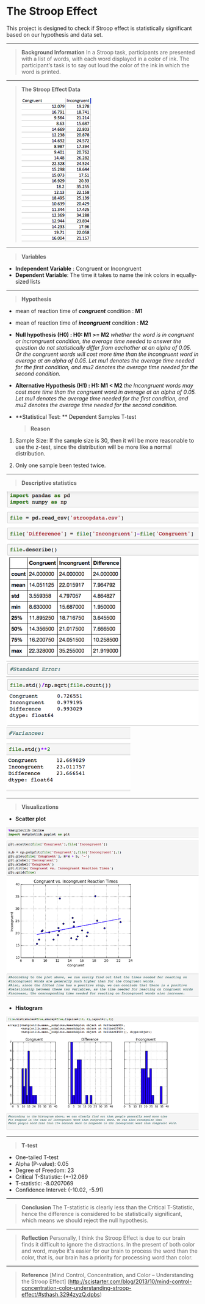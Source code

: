                       

**The Stroop Effect**
=================

This project is designed to check if Stroop effect is statistically significant based on our hypothesis and data set.

----------

>**Background Information**
In a Stroop task, participants are presented with a list of words, with each word displayed in a color of ink. The participant’s task is to say out loud the color of the ink in which the word is printed. 

----------

> **The Stroop Effect Data**
> 
> ![](https://github.com/arielsmt/P1-Stroop-Effect/blob/master/Screen%20Shot%202016-12-12%20at%2011.22.23%20PM.png?raw=true)

----------

>**Variables**

 - **Independent Variable** : 
 Congruent or Incongruent
 - **Dependent Variable**:
 The time it takes to name the ink colors in equally-sized lists

----------
>**Hypothesis**

 - mean of reaction time of ***congruent*** condition :  **M1**
 - mean of reaction time of ***incongruent*** condition :  **M2**
 - **Null hypothesis (H0) : H0: M1 >= M2**
*whether the word is in congruent or incrongruent condition, the average time needed to answer the question do not statistically differ from eachother at an alpha of 0.05. Or the congruent words will cost more time than the incongruent word in average  at an alpha of 0.05. Let mu1 denotes the average time needed for the first condition, and mu2 denotes the average time needed for the second condition.*
			
			
 - **Alternative Hypothesis (H1) : H1: M1 < M2**
*the Incongruent words may cost more time than the congruent word in average at an alpha of 0.05. Let mu1 denotes the average time needed for the first condition, and mu2 denotes the average time needed for the second condition.*		

 -  **Statistical Test: **
  Dependent Samples T-test
  
	> **Reason**
 1. Sample Size:
			If the sample size is 30, then it will be more reasonable to use the z-test, since the distribution will be more like a normal distribution.

 2.  Only one sample been tested twice.


----------


> **Descriptive statistics**

![](https://github.com/arielsmt/P1-Stroop-Effect/blob/master/Screen%20Shot%202016-12-13%20at%207.32.54%20AM.png?raw=true)
![](https://github.com/arielsmt/P1-Stroop-Effect/blob/master/Screen%20Shot%202016-12-13%20at%207.33.30%20AM.png?raw=true)

----------
>**Visualizations**

 - **Scatter plot**

![](https://github.com/arielsmt/P1-Stroop-Effect/blob/master/Screen%20Shot%202016-12-13%20at%203.25.43%20PM.png?raw=true)

 - **Histogram**
 
![](https://github.com/arielsmt/P1-Stroop-Effect/blob/master/Screen%20Shot%202016-12-13%20at%203.25.55%20PM.png?raw=true)

----------
>**T-test**

 - One-tailed T-test
 - Alpha (P-value): 0.05
 - Degree of Freedom: 23
 - Critical T-Statistic: (+-)2.069
 - T-statistic: -8.0207069 
 - Confidence Intervel: (-10.02, -5.91)


----------


> **Conclusion**
The T-statistic is clearly less than the Critical T-Statistic, hence the difference is considered to be statistically significant, which means we should reject the null hypothesis.	


----------


> **Reflection**
> Personally, I think the Stroop Effect is due to our brain finds it difficult to ignore the distractions. In the present of both color and word, maybe it's easier for our brain to process the word than the color, that is, our brain has a priority for processing word than color.


----------

> **Reference**
>[Mind Control, Concentration, and Color – Understanding the Stroop Effect] (http://scistarter.com/blog/2013/10/mind-control-concentration-color-understanding-stroop-effect/#sthash.3294zyzQ.dpbs)

				
				
				
				
				
				
				
				
				
 

 
 